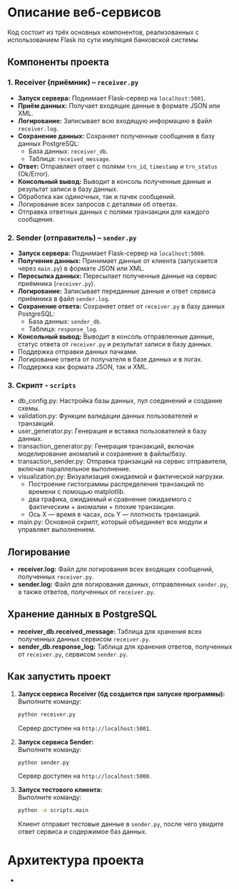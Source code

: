 
# Описание веб-сервисов

Код состоит из трёх основных компонентов, реализованных с использованием Flask по сути имуляция банковской системы
## Компоненты проекта

### 1. Receiver (приёмник) – `receiver.py`
- **Запуск сервера:** Поднимает Flask-сервер на `localhost:5001`.
- **Приём данных:** Получает входящие данные в формате JSON или XML.
- **Логирование:** Записывает всю входящую информацию в файл `receiver.log`.
- **Сохранение данных:** Сохраняет полученные сообщения в базу данных PostgreSQL:
  - База данных: `receiver_db`.
  - Таблица: `received_message`.
- **Ответ:** Отправляет ответ с полями `trn_id`, `timestamp` и `trn_status` (Ok/Error).
- **Консольный вывод:** Выводит в консоль полученные данные и результат записи в базу данных.
- Обработка как одиночных, так и пачек сообщений.
- Логирование всех запросов с деталями об ответах.
- Отправка ответных данных с полями транзакции для каждого сообщения.

### 2. Sender (отправитель) – `sender.py`
- **Запуск сервера:** Поднимает Flask-сервер на `localhost:5000`.
- **Получение данных:** Принимает данные от клиента (запускается через `main.py`) в формате JSON или XML.
- **Пересылка данных:** Пересылает полученные данные на сервис приёмника (`receiver.py`).
- **Логирование:** Записывает переданные данные и ответ сервиса приёмника в файл `sender.log`.
- **Сохранение ответа:** Сохраняет ответ от `receiver.py` в базу данных PostgreSQL:
  - База данных: `sender_db`.
  - Таблица: `response_log`.
- **Консольный вывод:** Выводит в консоль отправленные данные, статус ответа от `receiver.py` и результат записи в базу данных.
- Поддержка отправки данных пачками.
- Логирование ответа от получателя в базе данных и в логах.
- Поддержка как формата JSON, так и XML.
  
### 3. Скрипт - `scripts`
- db_config.py: Настройка базы данных, пул соединений и создание схемы.
- validation.py: Функции валидации данных пользователей и транзакций.
- user_generator.py: Генерация и вставка пользователей в базу данных.
- transaction_generator.py: Генерация транзакций, включая моделирование аномалий и сохранение в файлы/базу.
- transaction_sender.py: Отправка транзакций на сервис отправителя, включая параллельное выполнение.
- visualization.py: Визуализация ожидаемой и фактической нагрузки.
  - Построение гистограммы распределения транзакций по времени с помощью matplotlib.
  - два графика, ожидаемый и сравнение ожидаемого с фактическим + аномалии + плохие транзакции.
  - Ось X — время в часах, ось Y — плотность транзакций.
- main.py: Основной скрипт, который объединяет все модули и управляет выполнением.
    

  
## Логирование
- **receiver.log:** Файл для логирования всех входящих сообщений, полученных `receiver.py`.
- **sender.log:** Файл для логирования данных, отправленных `sender.py`, а также ответов, полученных от `receiver.py`.

## Хранение данных в PostgreSQL
- **receiver_db.received_message:** Таблица для хранения всех полученных данных сервисом `receiver.py`.
- **sender_db.response_log:** Таблица для хранения ответов, полученных от `receiver.py`, сервисом `sender.py`.


## Как запустить проект

1. **Запуск сервиса Receiver (бд создается при запуске программы):**  
   Выполните команду:  
   ```bash
   python receiver.py
   ```
   Сервер доступен на `http://localhost:5001`.

2. **Запуск сервиса Sender:**  
   Выполните команду:  
   ```bash
   python sender.py
   ```
   Сервер доступен на `http://localhost:5000`.

3. **Запуск тестового клиента:**  
   Выполните команду:  
   ```bash
   python -m scripts.main
   ```
   Клиент отправит тестовые данные в `sender.py`, после чего увидите ответ сервиса и содержимое баз данных.


# Архитектура проекта

-
